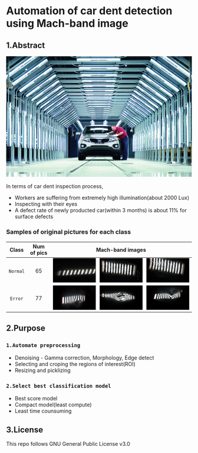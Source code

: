 # Automation of car dent detection using Mach-band image


## 1.Abstract

![current inspection](/imgs/inspection.png)

In terms of car dent inspection process, 
* Workers are suffering from extremely high illumination(about 2000 Lux)
* Inspecting with their eyes
* A defect rate of newly producted car(within 3 months) is about 11% for surface defects

### Samples of original pictures for each class
|Class|Num of pics|Mach-band images|
|:---:|:---:|:---:|
|`Normal`|65|![Normal Images](/imgs/nor_merged.png)|
|`Error`|77|![Error Images](/imgs/err_merged.png)|

## 2.Purpose

### `1.Automate preprocessing`
* Denoising - Gamma correction, Morphology, Edge detect
* Selecting and croping the regions of interest(ROI)
* Resizing and picklizing

### `2.Select best classification model`
* Best score model
* Compact model(least compute)
* Least time counsuming

## 3.License
This repo follows GNU General Public License v3.0
